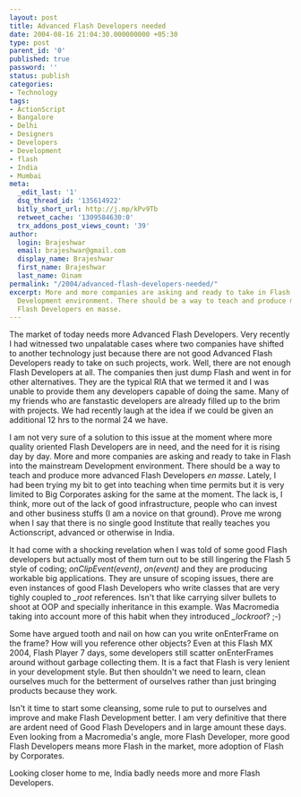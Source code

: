 ```yaml
---
layout: post
title: Advanced Flash Developers needed
date: 2004-08-16 21:04:30.000000000 +05:30
type: post
parent_id: '0'
published: true
password: ''
status: publish
categories:
- Technology
tags:
- ActionScript
- Bangalore
- Delhi
- Designers
- Developers
- Development
- flash
- India
- Mumbai
meta:
  _edit_last: '1'
  dsq_thread_id: '135614922'
  bitly_short_url: http://j.mp/kPv9Tb
  retweet_cache: '1309584630:0'
  trx_addons_post_views_count: '39'
author:
  login: Brajeshwar
  email: brajeshwar@gmail.com
  display_name: Brajeshwar
  first_name: Brajeshwar
  last_name: Oinam
permalink: "/2004/advanced-flash-developers-needed/"
excerpt: More and more companies are asking and ready to take in Flash into the mainstream
  Development environment. There should be a way to teach and produce more advanced
  Flash Developers en masse.
---
```

<p>The market of today needs more Advanced Flash Developers. Very recently I had witnessed two unpalatable cases where two companies have shifted to another technology just because there are not good Advanced Flash Developers ready to take on such projects, work. Well, there are not enough Flash Developers at all. The companies then just dump Flash and went in for other alternatives. They are the typical RIA that we termed it and I was unable to provide them any developers capable of doing the same. Many of my friends who are fanstastic developers are already filled up to the brim with projects. We had recently laugh at the idea if we could be given an additional 12 hrs to the normal 24 we have.</p>

<p>I am not very sure of a solution to this issue at the moment where more quality oriented Flash Developers are in need, and the need for it is rising day by day. More and more companies are asking and ready to take in Flash into the mainstream Development environment. There should be a way to teach and produce more advanced Flash Developers <em>en masse</em>. Lately, I had been trying my bit to get into teaching when time permits but it is very limited to Big Corporates asking for the same at the moment. The lack is, I think, more out of the lack of good infrastructure, people who can invest and other business stuffs (I am a novice on that ground). Prove me wrong when I say that there is no single good Institute that really teaches you Actionscript, advanced or otherwise in India.</p>
<p>It had come with a shocking revelation when I was told of some good Flash developers but actually most of them turn out to be still lingering the Flash 5 style of coding; <em>onClipEvent(event)</em>, <em>on(event)</em> and they are producing workable big applications. They are unsure of scoping issues, there are even instances of good Flash Developers who write classes that are very tighly coupled to <em>_root</em> references. Isn't that like carrying silver bullets to shoot at OOP and specially inheritance in this example. Was Macromedia taking into account more of this habit when they introduced <em>_lockroot</em>? ;-)</p>
<p>Some have argued tooth and nail on how can you write onEnterFrame on the frame? How will you reference other objects? Even at this Flash MX 2004, Flash Player 7 days, some developers still scatter onEnterFrames around without garbage collecting them. It is a fact that Flash is very lenient in your development style. But then shouldn't we need to learn, clean ourselves much for the betterment of ourselves rather than just bringing products because they work. </p>
<p>Isn't it time to start some cleansing, some rule to put to ourselves and improve and make Flash Development better. I am very definitive that there are ardent need of Good Flash Developers and in large amount these days. Even looking from a Macromedia's angle, more Flash Developer, more good Flash Developers means more Flash in the market, more adoption of Flash by Corporates.</p>
<p>Looking closer home to me, India badly needs more and more Flash Developers.</p>

